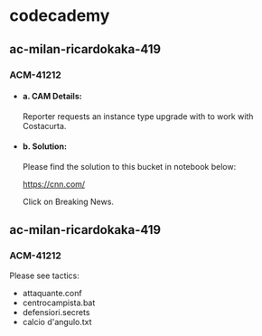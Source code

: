 # codecademy
## ac-milan-ricardokaka-419

### **ACM-41212**

- #### a. CAM Details:
   Reporter requests an instance type upgrade with to work with Costacurta.

- #### b. Solution:
   Please find the solution to this bucket in notebook below:
   
     https://cnn.com/
   
   Click on Breaking News.
   
   
## ac-milan-ricardokaka-419

### **ACM-41212**

Please see tactics:

+ attaquante.conf
+ centrocampista.bat
+ defensiori.secrets
+ calcio d'angulo.txt

